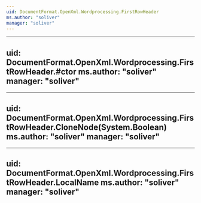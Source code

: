 ```yaml
---
uid: DocumentFormat.OpenXml.Wordprocessing.FirstRowHeader
ms.author: "soliver"
manager: "soliver"
---
```


---
uid: DocumentFormat.OpenXml.Wordprocessing.FirstRowHeader.#ctor
ms.author: "soliver"
manager: "soliver"
---

---
uid: DocumentFormat.OpenXml.Wordprocessing.FirstRowHeader.CloneNode(System.Boolean)
ms.author: "soliver"
manager: "soliver"
---

---
uid: DocumentFormat.OpenXml.Wordprocessing.FirstRowHeader.LocalName
ms.author: "soliver"
manager: "soliver"
---
